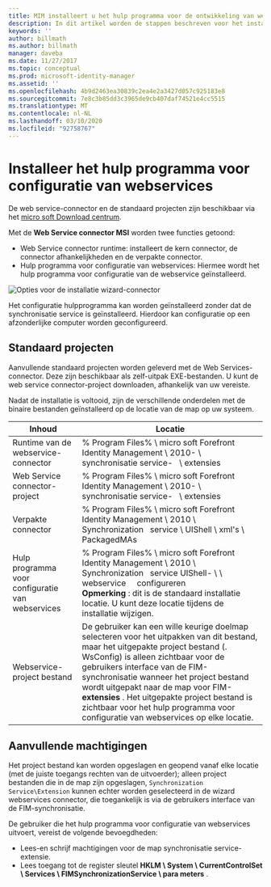 ```yaml
---
title: MIM installeert u het hulp programma voor de ontwikkeling van webservices | Microsoft Docs
description: In dit artikel worden de stappen beschreven voor het installeren van het hulp programma voor configuratie van webservices.
keywords: ''
author: billmath
ms.author: billmath
manager: daveba
ms.date: 11/27/2017
ms.topic: conceptual
ms.prod: microsoft-identity-manager
ms.assetid: ''
ms.openlocfilehash: 4b9d2463ea30839c2ea4e2a3427d057c925183e8
ms.sourcegitcommit: 7e8c3b85dd3c3965de9cb407daf74521e4cc5515
ms.translationtype: MT
ms.contentlocale: nl-NL
ms.lasthandoff: 03/10/2020
ms.locfileid: "92758767"
---
```

# <a name="install-the-web-service-configuration-tool"></a>Installeer het hulp programma voor configuratie van webservices

De web service-connector en de standaard projecten zijn beschikbaar via het [micro soft Download centrum](https://www.microsoft.com/en-us/download/details.aspx?id=51495).

Met de **Web Service connector MSI** worden twee functies getoond:

- Web Service connector runtime: installeert de kern connector, de connector afhankelijkheden en de verpakte connector.
- Hulp programma voor configuratie van webservices: Hiermee wordt het hulp programma voor configuratie van de webservice geïnstalleerd.

![Opties voor de installatie wizard-connector](media/microsoft-identity-manager-2016-ma-ws-install/connector-installation-options.png)

Het configuratie hulpprogramma kan worden geïnstalleerd zonder dat de synchronisatie service is geïnstalleerd. Hierdoor kan configuratie op een afzonderlijke computer worden geconfigureerd.

## <a name="default-projects"></a>Standaard projecten

Aanvullende standaard projecten worden geleverd met de Web Services-connector. Deze zijn beschikbaar als zelf-uitpak EXE-bestanden. U kunt de web service connector-project downloaden, afhankelijk van uw vereiste.

Nadat de installatie is voltooid, zijn de verschillende onderdelen met de binaire bestanden geïnstalleerd op de locatie van de map op uw systeem.

| Inhoud | Locatie |
|---|---|
| Runtime van de webservice-connector           | % Program Files% \\ micro soft Forefront Identity Management \\ 2010- \\ synchronisatie service- &nbsp; \\ extensies |
| Web Service connector-project           | % Program Files% \\ micro soft Forefront Identity Management \\ 2010- \\ synchronisatie service- &nbsp; \\ extensies |
| Verpakte connector                      | % Program Files% \\ micro soft Forefront Identity Management \\ 2010 \\ Synchronization &nbsp; service \\ UIShell \\ xml's \\ PackagedMAs |
| Hulp programma voor configuratie van webservices          | % Program Files% \\ micro soft Forefront Identity Management \\ 2010 \\ Synchronization &nbsp; service UIShell- \\ \\ webservice &nbsp; &nbsp; configureren <br/>**Opmerking** : dit is de standaard installatie locatie. U kunt deze locatie tijdens de installatie wijzigen. |
| Webservice-project bestand                | De gebruiker kan een wille keurige doelmap selecteren voor het uitpakken van dit bestand, maar het uitgepakte project bestand (. WsConfig) is alleen zichtbaar voor de gebruikers interface van de FIM-synchronisatie wanneer het project bestand wordt uitgepakt naar de map voor FIM- **extensies** . Het uitgepakte project bestand is zichtbaar voor het hulp programma voor configuratie van webservices op elke locatie. |


## <a name="additional-permissions"></a>Aanvullende machtigingen

Het project bestand kan worden opgeslagen en geopend vanaf elke locatie (met de juiste toegangs rechten van de uitvoerder); alleen project bestanden die in de map zijn opgeslagen, `Synchronization Service\Extension` kunnen echter worden geselecteerd in de wizard webservices connector, die toegankelijk is via de gebruikers interface van de FIM-synchronisatie.

De gebruiker die het hulp programma voor configuratie van webservices uitvoert, vereist de volgende bevoegdheden:

- Lees-en schrijf machtigingen voor de map synchronisatie service-extensie.
- Lees toegang tot de register sleutel **HKLM \\ System \\ CurrentControlSet \\ Services \\ FIMSynchronizationService \\ para meters** .
